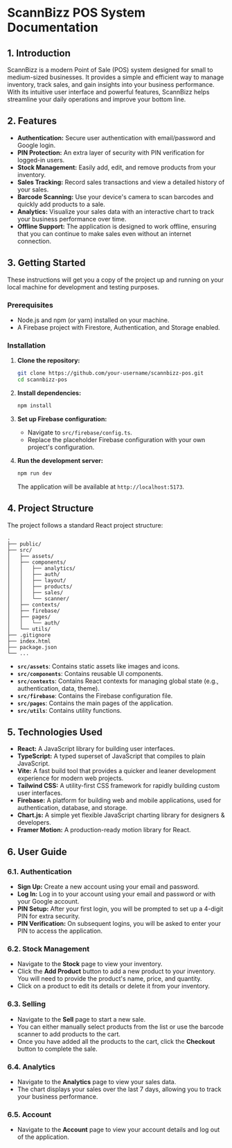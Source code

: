 # ScannBizz POS System Documentation

## 1. Introduction

ScannBizz is a modern Point of Sale (POS) system designed for small to medium-sized businesses. It provides a simple and efficient way to manage inventory, track sales, and gain insights into your business performance. With its intuitive user interface and powerful features, ScannBizz helps streamline your daily operations and improve your bottom line.

## 2. Features

*   **Authentication:** Secure user authentication with email/password and Google login.
*   **PIN Protection:** An extra layer of security with PIN verification for logged-in users.
*   **Stock Management:** Easily add, edit, and remove products from your inventory.
*   **Sales Tracking:** Record sales transactions and view a detailed history of your sales.
*   **Barcode Scanning:** Use your device's camera to scan barcodes and quickly add products to a sale.
*   **Analytics:** Visualize your sales data with an interactive chart to track your business performance over time.
*   **Offline Support:** The application is designed to work offline, ensuring that you can continue to make sales even without an internet connection.

## 3. Getting Started

These instructions will get you a copy of the project up and running on your local machine for development and testing purposes.

### Prerequisites

*   Node.js and npm (or yarn) installed on your machine.
*   A Firebase project with Firestore, Authentication, and Storage enabled.

### Installation

1.  **Clone the repository:**
    ```bash
    git clone https://github.com/your-username/scannbizz-pos.git
    cd scannbizz-pos
    ```

2.  **Install dependencies:**
    ```bash
    npm install
    ```

3.  **Set up Firebase configuration:**
    *   Navigate to `src/firebase/config.ts`.
    *   Replace the placeholder Firebase configuration with your own project's configuration.

4.  **Run the development server:**
    ```bash
    npm run dev
    ```
    The application will be available at `http://localhost:5173`.

## 4. Project Structure

The project follows a standard React project structure:

```
.
├── public/
├── src/
│   ├── assets/
│   ├── components/
│   │   ├── analytics/
│   │   ├── auth/
│   │   ├── layout/
│   │   ├── products/
│   │   ├── sales/
│   │   └── scanner/
│   ├── contexts/
│   ├── firebase/
│   ├── pages/
│   │   └── auth/
│   └── utils/
├── .gitignore
├── index.html
├── package.json
└── ...
```

*   **`src/assets`**: Contains static assets like images and icons.
*   **`src/components`**: Contains reusable UI components.
*   **`src/contexts`**: Contains React contexts for managing global state (e.g., authentication, data, theme).
*   **`src/firebase`**: Contains the Firebase configuration file.
*   **`src/pages`**: Contains the main pages of the application.
*   **`src/utils`**: Contains utility functions.

## 5. Technologies Used

*   **React:** A JavaScript library for building user interfaces.
*   **TypeScript:** A typed superset of JavaScript that compiles to plain JavaScript.
*   **Vite:** A fast build tool that provides a quicker and leaner development experience for modern web projects.
*   **Tailwind CSS:** A utility-first CSS framework for rapidly building custom user interfaces.
*   **Firebase:** A platform for building web and mobile applications, used for authentication, database, and storage.
*   **Chart.js:** A simple yet flexible JavaScript charting library for designers & developers.
*   **Framer Motion:** A production-ready motion library for React.

## 6. User Guide

### 6.1. Authentication

*   **Sign Up:** Create a new account using your email and password.
*   **Log In:** Log in to your account using your email and password or with your Google account.
*   **PIN Setup:** After your first login, you will be prompted to set up a 4-digit PIN for extra security.
*   **PIN Verification:** On subsequent logins, you will be asked to enter your PIN to access the application.

### 6.2. Stock Management

*   Navigate to the **Stock** page to view your inventory.
*   Click the **Add Product** button to add a new product to your inventory. You will need to provide the product's name, price, and quantity.
*   Click on a product to edit its details or delete it from your inventory.

### 6.3. Selling

*   Navigate to the **Sell** page to start a new sale.
*   You can either manually select products from the list or use the barcode scanner to add products to the cart.
*   Once you have added all the products to the cart, click the **Checkout** button to complete the sale.

### 6.4. Analytics

*   Navigate to the **Analytics** page to view your sales data.
*   The chart displays your sales over the last 7 days, allowing you to track your business performance.

### 6.5. Account

*   Navigate to the **Account** page to view your account details and log out of the application.
